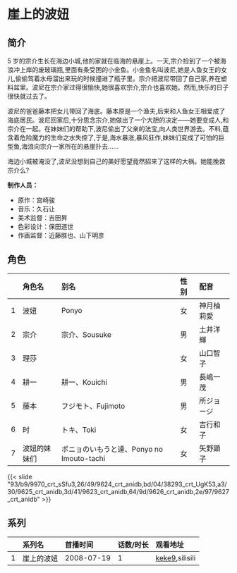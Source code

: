 # 崖上的波妞


## 简介

5 岁的宗介生长在海边小城,他的家就在临海的悬崖上。一天,宗介捡到了一个被海浪冲上岸的废玻璃瓶,里面有条受困的小金鱼。小金鱼名叫波尼,她是人鱼女王的女儿,偷偷驾着水母溜出来玩的时候撞进了瓶子里。宗介把波尼带回了自己家,养在塑料盆里。波尼在宗介家过得很愉快,她很喜欢宗介,宗介也喜欢她。然而,快乐的日子很快就过去了。

波尼的爸爸藤本把女儿带回了海底。藤本原是一个渔夫,后来和人鱼女王相爱成了海底居民。波尼回家后,十分思念宗介,她做出了一个大胆的决定——她要变成人,和宗介在一起。在妹妹们的帮助下,波尼偷出了父亲的法宝,向人类世界游去。不料,蕴含着危险魔力的生命之水失控了,于是,海水暴涨,暴风狂作,妹妹们变成了可怕的巨型鱼,海浪向宗介一家所在的悬崖扑去……

海边小城被淹没了,波尼没想到自己的美好愿望竟然招来了这样的大祸。她能挽救宗介么?

**制作人员：**
- 原作：宫崎骏
- 音乐：久石让
- 美术监督：吉田昇
- 色彩设计：保田道世
- 作画监督：近藤胜也、山下明彦

## 角色

|     |   角色名   |   别名  | 性别 |  配音  |
|:--- |:------  |:----      |:---  |:--   |
| 1 | 波妞 | Ponyo | 女 | 神月柚莉愛 |
| 2 | 宗介 | 宗介、Sousuke | 男 | 土井洋輝 |
| 3 | 理莎 |  | 女 | 山口智子 |
| 4 | 耕一 | 耕一、Kouichi | 男 | 長嶋一茂 |
| 5 | 藤本 | フジモト、Fujimoto | 男 | 所ジョージ |
| 6 | 时 | トキ、Toki | 女 | 吉行和子 |
| 7 | 波妞的妹妹们 | ポニョのいもうと達、Ponyo no Imouto-tachi | 女 | 矢野顕子 |

{{< slide "93/b9/9970_crt_sSfu3,26/49/9624_crt_anidb,bd/04/38293_crt_UgK53,a3/30/9625_crt_anidb,3d/41/9623_crt_anidb,64/9d/9626_crt_anidb,2e/97/9627_crt_anidb" >}}

## 系列

|     |   系列名   |   首播时间  | 话数/时长  | 观看地址 |
|:---  |:------    |:----      |:---       |:---  |
| 1 | 崖上的波妞 | 2008-07-19 | 1 | [keke9](https://www.keke9.app/search?k=崖上的波妞),silisili  |



